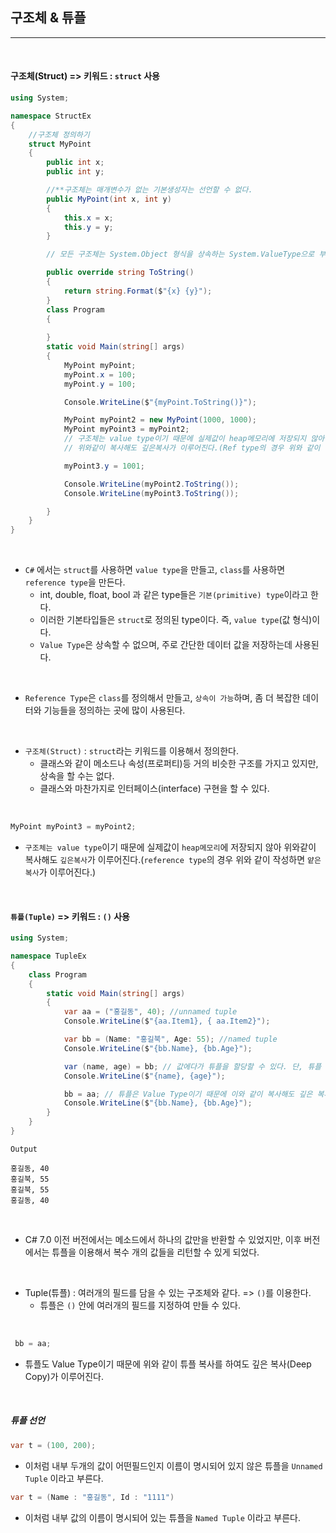 ## 구조체 & 튜플
----------------------------------------------------------------

<br />

#### 구조체(Struct) => 키워드 : `struct` 사용

```csharp
using System;

namespace StructEx
{
    //구조체 정의하기
    struct MyPoint
    {
        public int x;
        public int y;

        //**구조체는 매개변수가 없는 기본생성자는 선언할 수 없다.
        public MyPoint(int x, int y)
        {
            this.x = x;
            this.y = y;
        }

        // 모든 구조체는 System.Object 형식을 상속하는 System.ValueType으로 부터 직접 상속받음.

        public override string ToString()
        {
            return string.Format($"{x} {y}");
        }
        class Program
        {
        
        }
        static void Main(string[] args)
        {
            MyPoint myPoint;
            myPoint.x = 100;
            myPoint.y = 100;  

            Console.WriteLine($"{myPoint.ToString()}");  

            MyPoint myPoint2 = new MyPoint(1000, 1000);
            MyPoint myPoint3 = myPoint2;
            // 구조체는 value type이기 때문에 실제값이 heap메모리에 저장되지 않아
            // 위와같이 복사해도 깊은복사가 이루어진다.(Ref type의 경우 위와 같이 작성하면 얕은 복사)

            myPoint3.y = 1001;

            Console.WriteLine(myPoint2.ToString());
            Console.WriteLine(myPoint3.ToString());

        }
    }
}
```
<br />

- `C#` 에서는 `struct`를 사용하면 `value type`을 만들고, `class`를 사용하면 `reference type`을 만든다.
  - int, double, float, bool 과 같은 type들은 `기본(primitive) type`이라고 한다. 
  - 이러한 기본타입들은 `struct`로 정의된 type이다. 즉, `value type`(값 형식)이다.
  - `Value Type`은 상속할 수 없으며, 주로 간단한 데이터 값을 저장하는데 사용된다.

<br />

- `Reference Type`은 `class`를 정의해서 만들고, `상속이 가능`하며, 좀 더 복잡한 데이터와 기능들을 정의하는 곳에 많이 사용된다.

<br />

- `구조체(Struct)` : `struct`라는 키워드를 이용해서 정의한다. 
  - 클래스와 같이 메소드나 속성(프로퍼티)등 거의 비슷한 구조를 가지고 있지만, 상속을 할 수는 없다. 
  - 클래스와 마찬가지로 인터페이스(interface) 구현을 할 수 있다.

<br />

```csharp
MyPoint myPoint3 = myPoint2;
```
- `구조체는 value type`이기 때문에 실제값이 `heap메모리`에 저장되지 않아 위와같이 복사해도 `깊은복사`가 이루어진다.(`reference type`의 경우 위와 같이 작성하면 `얕은 복사`가 이루어진다.)

<br />

#### `튜플(Tuple)` => 키워드 : `()` 사용

```csharp
using System;

namespace TupleEx
{
    class Program
    {
        static void Main(string[] args)
        {
            var aa = ("홍길동", 40); //unnamed tuple
            Console.WriteLine($"{aa.Item1}, { aa.Item2}");

            var bb = (Name: "홍길북", Age: 55); //named tuple
            Console.WriteLine($"{bb.Name}, {bb.Age}");

            var (name, age) = bb; // 값에다가 튜플을 할당할 수 있다. 단, 튜플 내 원소의 개수에 맞출것.
            Console.WriteLine($"{name}, {age}");

            bb = aa; // 튜플은 Value Type이기 때문에 이와 같이 복사해도 깊은 복사(Deep Copy)가 이루어 진다.
            Console.WriteLine($"{bb.Name}, {bb.Age}");
        }
    }
}
```
```
Output

홍길동, 40
홍길북, 55
홍길북, 55
홍길동, 40
```

<br />

- C# 7.0 이전 버전에서는 메소드에서 하나의 값만을 반환할 수 있었지만, 이후 버전에서는 튜플을 이용해서 복수 개의 값들을 리턴할 수 있게 되었다.

<br />

- Tuple(튜플) : 여러개의 필드를 담을 수 있는 구조체와 같다. => `()`를 이용한다.
  - 튜플은 `()` 안에 여러개의 필드를 지정하여 만들 수 있다.

<br />

```csharp
 bb = aa;
```
- 튜플도 Value Type이기 때문에 위와 같이 튜플 복사를 하여도 깊은 복사(Deep Copy)가 이루어진다.

<br />

##### 튜플 선언

```csharp
var t = (100, 200);
```
- 이처럼 내부 두개의 값이 어떤필드인지 이름이 명시되어 있지 않은 튜플을 `Unnamed Tuple` 이라고 부른다. 

```csharp
var t = (Name : "홍길동", Id : "1111")
```

- 이처럼 내부 값의 이름이 명시되어 있는 튜플을 `Named Tuple` 이라고 부른다.